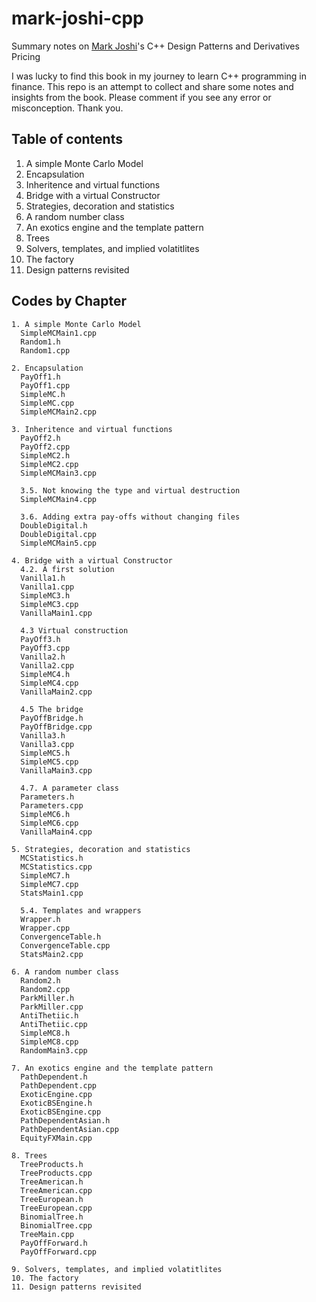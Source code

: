 # mark-joshi-cpp

Summary notes on [Mark Joshi](https://en.wikipedia.org/wiki/Mark_S._Joshi)'s C++ Design Patterns and Derivatives Pricing

I was lucky to find this book in my journey to learn C++ programming in finance. This repo is an attempt to collect and share some notes and insights from the book. Please comment if you see any error or misconception. Thank you.

## Table of contents

1. A simple Monte Carlo Model
2. Encapsulation
3. Inheritence and virtual functions
4. Bridge with a virtual Constructor
5. Strategies, decoration and statistics
6. A random number class
7. An exotics engine and the template pattern
8. Trees
9. Solvers, templates, and implied volatitlites
10. The factory
11. Design patterns revisited


## Codes by Chapter
```
1. A simple Monte Carlo Model
  SimpleMCMain1.cpp
  Random1.h
  Random1.cpp

2. Encapsulation
  PayOff1.h
  PayOff1.cpp
  SimpleMC.h
  SimpleMC.cpp
  SimpleMCMain2.cpp

3. Inheritence and virtual functions
  PayOff2.h
  PayOff2.cpp
  SimpleMC2.h
  SimpleMC2.cpp
  SimpleMCMain3.cpp
  
  3.5. Not knowing the type and virtual destruction
  SimpleMCMain4.cpp
  
  3.6. Adding extra pay-offs without changing files
  DoubleDigital.h
  DoubleDigital.cpp
  SimpleMCMain5.cpp

4. Bridge with a virtual Constructor
  4.2. A first solution
  Vanilla1.h
  Vanilla1.cpp
  SimpleMC3.h
  SimpleMC3.cpp
  VanillaMain1.cpp
  
  4.3 Virtual construction
  PayOff3.h
  PayOff3.cpp 
  Vanilla2.h
  Vanilla2.cpp 
  SimpleMC4.h
  SimpleMC4.cpp
  VanillaMain2.cpp
  
  4.5 The bridge
  PayOffBridge.h
  PayOffBridge.cpp
  Vanilla3.h
  Vanilla3.cpp 
  SimpleMC5.h
  SimpleMC5.cpp
  VanillaMain3.cpp
  
  4.7. A parameter class
  Parameters.h
  Parameters.cpp
  SimpleMC6.h
  SimpleMC6.cpp
  VanillaMain4.cpp

5. Strategies, decoration and statistics
  MCStatistics.h
  MCStatistics.cpp
  SimpleMC7.h
  SimpleMC7.cpp
  StatsMain1.cpp
  
  5.4. Templates and wrappers
  Wrapper.h
  Wrapper.cpp
  ConvergenceTable.h
  ConvergenceTable.cpp
  StatsMain2.cpp

6. A random number class
  Random2.h
  Random2.cpp  
  ParkMiller.h
  ParkMiller.cpp
  AntiThetiic.h
  AntiThetiic.cpp
  SimpleMC8.h
  SimpleMC8.cpp
  RandomMain3.cpp
  
7. An exotics engine and the template pattern
  PathDependent.h
  PathDependent.cpp
  ExoticEngine.cpp
  ExoticBSEngine.h
  ExoticBSEngine.cpp
  PathDependentAsian.h
  PathDependentAsian.cpp
  EquityFXMain.cpp
  
8. Trees
  TreeProducts.h
  TreeProducts.cpp
  TreeAmerican.h
  TreeAmerican.cpp
  TreeEuropean.h
  TreeEuropean.cpp
  BinomialTree.h
  BinomialTree.cpp
  TreeMain.cpp
  PayOffForward.h
  PayOffForward.cpp
  
9. Solvers, templates, and implied volatitlites
10. The factory
11. Design patterns revisited

```
